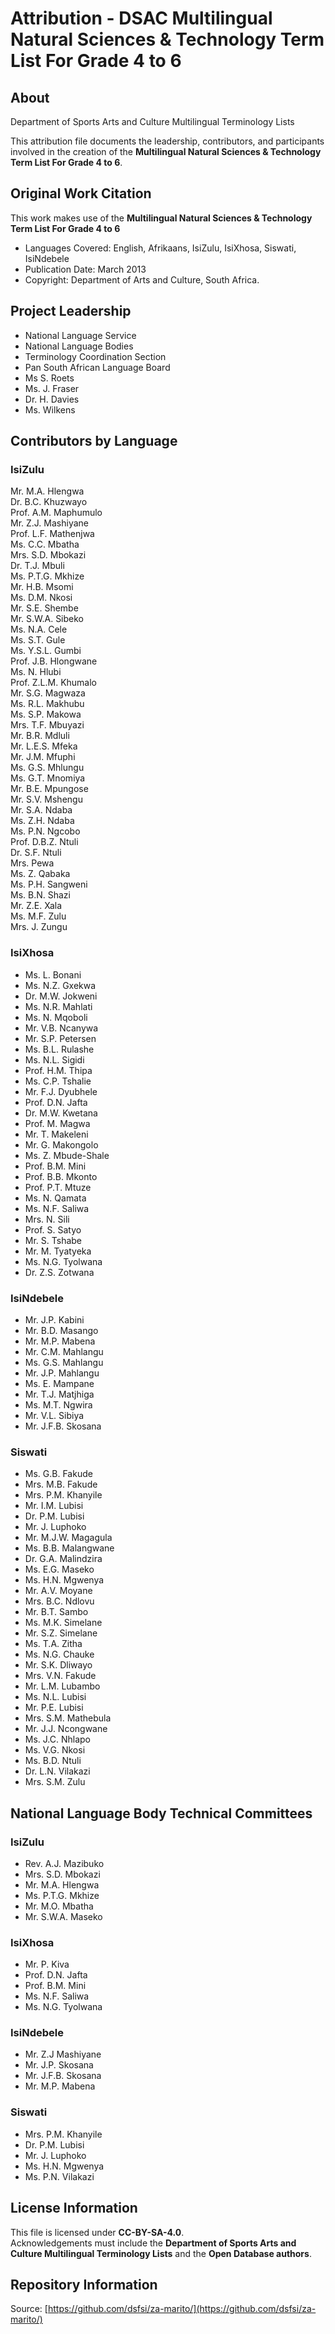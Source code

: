 # Attribution - DSAC Multilingual Natural Sciences & Technology Term List For Grade 4 to 6

## About
Department of Sports Arts and Culture Multilingual Terminology Lists  

This attribution file documents the leadership, contributors, and participants involved in the creation of the **Multilingual Natural Sciences & Technology Term List For Grade 4 to 6**.

## Original Work Citation
This work makes use of the **Multilingual Natural Sciences & Technology Term List For Grade 4 to 6**  

- Languages Covered: English, Afrikaans, IsiZulu, IsiXhosa, Siswati, IsiNdebele
- Publication Date: March 2013
- Copyright: Department of Arts and Culture, South Africa.

## Project Leadership
- National Language Service
- National Language Bodies
- Terminology Coordination Section
- Pan South African Language Board 
- Ms S. Roets
- Ms. J. Fraser
- Dr. H. Davies
- Ms. Wilkens

## Contributors by Language

### IsiZulu
Mr. M.A. Hlengwa  
Dr. B.C. Khuzwayo  
Prof. A.M. Maphumulo  
Mr. Z.J. Mashiyane  
Prof. L.F. Mathenjwa  
Ms. C.C. Mbatha  
Mrs. S.D. Mbokazi  
Dr. T.J. Mbuli  
Ms. P.T.G. Mkhize  
Mr. H.B. Msomi  
Ms. D.M. Nkosi  
Mr. S.E. Shembe  
Mr. S.W.A. Sibeko  
Ms. N.A. Cele  
Ms. S.T. Gule  
Ms. Y.S.L. Gumbi  
Prof. J.B. Hlongwane  
Ms. N. Hlubi  
Prof. Z.L.M. Khumalo  
Mr. S.G. Magwaza  
Ms. R.L. Makhubu  
Ms. S.P. Makowa  
Mrs. T.F. Mbuyazi  
Mr. B.R. Mdluli  
Mr. L.E.S. Mfeka  
Mr. J.M. Mfuphi  
Ms. G.S. Mhlungu  
Ms. G.T. Mnomiya  
Mr. B.E. Mpungose  
Mr. S.V. Mshengu  
Mr. S.A. Ndaba  
Ms. Z.H. Ndaba  
Ms. P.N. Ngcobo  
Prof. D.B.Z. Ntuli  
Dr. S.F. Ntuli  
Mrs. Pewa  
Ms. Z. Qabaka  
Ms. P.H. Sangweni  
Ms. B.N. Shazi  
Mr. Z.E. Xala  
Ms. M.F. Zulu  
Mrs. J. Zungu  

### IsiXhosa
- Ms. L. Bonani
- Ms. N.Z. Gxekwa
- Dr. M.W. Jokweni
- Ms. N.R. Mahlati
- Ms. N. Mqoboli
- Mr. V.B. Ncanywa
- Mr. S.P. Petersen
- Ms. B.L. Rulashe
- Ms. N.L. Sigidi
- Prof. H.M. Thipa
- Ms. C.P. Tshalie
- Mr. F.J. Dyubhele  
- Prof. D.N. Jafta  
- Dr. M.W. Kwetana  
- Prof. M. Magwa  
- Mr. T. Makeleni  
- Mr. G. Makongolo  
- Ms. Z. Mbude-Shale  
- Prof. B.M. Mini  
- Prof. B.B. Mkonto  
- Prof. P.T. Mtuze  
- Ms. N. Qamata  
- Ms. N.F. Saliwa  
- Mrs. N. Sili  
- Prof. S. Satyo  
- Mr. S. Tshabe  
- Mr. M. Tyatyeka  
- Ms. N.G. Tyolwana  
- Dr. Z.S. Zotwana  

### IsiNdebele
- Mr. J.P. Kabini
- Mr. B.D. Masango
- Mr. M.P. Mabena
- Mr. C.M. Mahlangu
- Ms. G.S. Mahlangu
- Mr. J.P. Mahlangu
- Ms. E. Mampane
- Mr. T.J. Matjhiga
- Ms. M.T. Ngwira
- Mr. V.L. Sibiya
- Mr. J.F.B. Skosana

### Siswati
- Ms. G.B. Fakude
- Mrs. M.B. Fakude
- Mrs. P.M. Khanyile
- Mr. I.M. Lubisi
- Dr. P.M. Lubisi
- Mr. J. Luphoko
- Mr. M.J.W. Magagula
- Ms. B.B. Malangwane
- Dr. G.A. Malindzira
- Ms. E.G. Maseko
- Ms. H.N. Mgwenya
- Mr. A.V. Moyane
- Mrs. B.C. Ndlovu
- Mr. B.T. Sambo
- Ms. M.K. Simelane
- Mr. S.Z. Simelane
- Ms. T.A. Zitha
- Ms. N.G. Chauke  
- Mr. S.K. Dliwayo  
- Mrs. V.N. Fakude  
- Mr. L.M. Lubambo  
- Ms. N.L. Lubisi  
- Mr. P.E. Lubisi  
- Mrs. S.M. Mathebula  
- Mr. J.J. Ncongwane  
- Ms. J.C. Nhlapo  
- Ms. V.G. Nkosi  
- Ms. B.D. Ntuli  
- Dr. L.N. Vilakazi  
- Mrs. S.M. Zulu  

## National Language Body Technical Committees

### IsiZulu
- Rev. A.J. Mazibuko
- Mrs. S.D. Mbokazi
- Mr. M.A. Hlengwa
- Ms. P.T.G. Mkhize
- Mr. M.O. Mbatha
- Mr. S.W.A. Maseko

### IsiXhosa
- Mr. P. Kiva
- Prof. D.N. Jafta
- Prof. B.M. Mini
- Ms. N.F. Saliwa
- Ms. N.G. Tyolwana

### IsiNdebele
- Mr. Z.J Mashiyane
- Mr. J.P. Skosana
- Mr. J.F.B. Skosana
- Mr. M.P. Mabena

### Siswati
- Mrs. P.M. Khanyile
- Dr. P.M. Lubisi
- Mr. J. Luphoko
- Ms. H.N. Mgwenya
- Ms. P.N. Vilakazi

## License Information
This file is licensed under **CC-BY-SA-4.0**.  
Acknowledgements must include the **Department of Sports Arts and Culture Multilingual Terminology Lists** and the **Open Database authors**.

## Repository Information
Source: [https://github.com/dsfsi/za-marito/](https://github.com/dsfsi/za-marito/)
